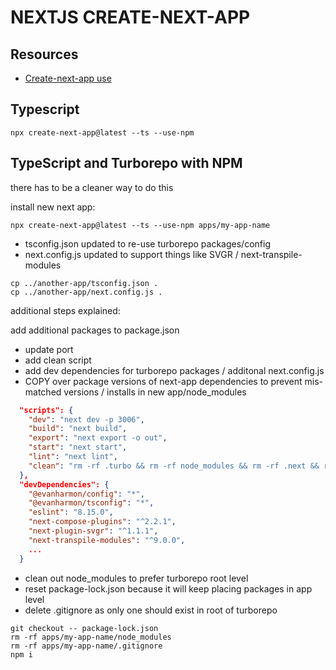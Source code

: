 # NEXTJS CREATE-NEXT-APP

## Resources

- [Create-next-app use](https://nextjs.org/docs/api-reference/create-next-app)

## Typescript

```console
npx create-next-app@latest --ts --use-npm
```

## TypeScript and Turborepo with NPM

there has to be a cleaner way to do this

install new next app:

```console
npx create-next-app@latest --ts --use-npm apps/my-app-name
```

- tsconfig.json updated to re-use turborepo packages/config
- next.config.js updated to support things like SVGR / next-transpile-modules

```console
cp ../another-app/tsconfig.json .
cp ../another-app/next.config.js .
```

additional steps explained:

add additional packages to package.json

- update port
- add clean script
- add dev dependencies for turborepo packages / additonal next.config.js
- COPY over package versions of next-app dependencies to prevent mis-matched versions / installs in new app/node_modules

```json
  "scripts": {
    "dev": "next dev -p 3006",
    "build": "next build",
    "export": "next export -o out",
    "start": "next start",
    "lint": "next lint",
    "clean": "rm -rf .turbo && rm -rf node_modules && rm -rf .next && rm -rf out"
  },
  "devDependencies": {
    "@evanharmon/config": "*",
    "@evanharmon/tsconfig": "*",
    "eslint": "8.15.0",
    "next-compose-plugins": "^2.2.1",
    "next-plugin-svgr": "^1.1.1",
    "next-transpile-modules": "^9.0.0",
    ...
  }
```

- clean out node_modules to prefer turborepo root level
- reset package-lock.json because it will keep placing packages in app level
- delete .gitignore as only one should exist in root of turborepo

```console
git checkout -- package-lock.json
rm -rf apps/my-app-name/node_modules
rm -rf apps/my-app-name/.gitignore
npm i
```
